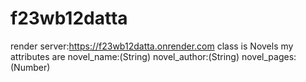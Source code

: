 # f23wb12datta
render server:https://f23wb12datta.onrender.com
class is Novels my attributes are novel_name:(String) novel_author:(String) novel_pages:(Number)

